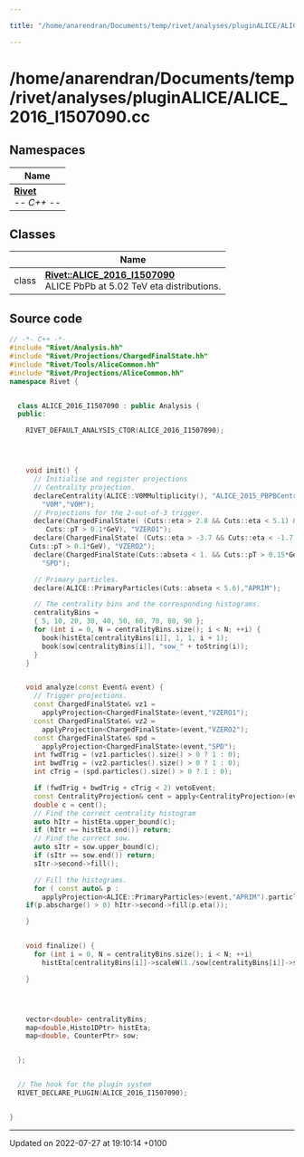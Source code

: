 ```yaml
---

title: "/home/anarendran/Documents/temp/rivet/analyses/pluginALICE/ALICE_2016_I1507090.cc"

---
```


# /home/anarendran/Documents/temp/rivet/analyses/pluginALICE/ALICE_2016_I1507090.cc



## Namespaces

| Name           |
| -------------- |
| **[Rivet](http://example.org/namespaces/namespacerivet/)** <br>-*- C++ -*-  |

## Classes

|                | Name           |
| -------------- | -------------- |
| class | **[Rivet::ALICE_2016_I1507090](http://example.org/classes/classrivet_1_1alice__2016__i1507090/)** <br>ALICE PbPb at 5.02 TeV eta distributions.  |




## Source code

```cpp
// -*- C++ -*-
#include "Rivet/Analysis.hh"
#include "Rivet/Projections/ChargedFinalState.hh"
#include "Rivet/Tools/AliceCommon.hh"
#include "Rivet/Projections/AliceCommon.hh"
namespace Rivet {


  class ALICE_2016_I1507090 : public Analysis {
  public:

    RIVET_DEFAULT_ANALYSIS_CTOR(ALICE_2016_I1507090);




    void init() {
      // Initialise and register projections
      // Centrality projection.
      declareCentrality(ALICE::V0MMultiplicity(), "ALICE_2015_PBPBCentrality",
        "V0M","V0M");
      // Projections for the 2-out-of-3 trigger.
      declare(ChargedFinalState( (Cuts::eta > 2.8 && Cuts::eta < 5.1) &&
         Cuts::pT > 0.1*GeV), "VZERO1");
      declare(ChargedFinalState( (Cuts::eta > -3.7 && Cuts::eta < -1.7) &&
     Cuts::pT > 0.1*GeV), "VZERO2");
      declare(ChargedFinalState(Cuts::abseta < 1. && Cuts::pT > 0.15*GeV),
        "SPD");

      // Primary particles.
      declare(ALICE::PrimaryParticles(Cuts::abseta < 5.6),"APRIM");

      // The centrality bins and the corresponding histograms.
      centralityBins =
      { 5, 10, 20, 30, 40, 50, 60, 70, 80, 90 };
      for (int i = 0, N = centralityBins.size(); i < N; ++i) {
        book(histEta[centralityBins[i]], 1, 1, i + 1);
        book(sow[centralityBins[i]], "sow_" + toString(i));
      }
    }


    void analyze(const Event& event) {
      // Trigger projections.
      const ChargedFinalState& vz1 =
        applyProjection<ChargedFinalState>(event,"VZERO1");
      const ChargedFinalState& vz2 =
        applyProjection<ChargedFinalState>(event,"VZERO2");
      const ChargedFinalState& spd =
        applyProjection<ChargedFinalState>(event,"SPD");
      int fwdTrig = (vz1.particles().size() > 0 ? 1 : 0);
      int bwdTrig = (vz2.particles().size() > 0 ? 1 : 0);
      int cTrig = (spd.particles().size() > 0 ? 1 : 0);

      if (fwdTrig + bwdTrig + cTrig < 2) vetoEvent;
      const CentralityProjection& cent = apply<CentralityProjection>(event,"V0M");
      double c = cent();
      // Find the correct centrality histogram
      auto hItr = histEta.upper_bound(c);
      if (hItr == histEta.end()) return;
      // Find the correct sow.
      auto sItr = sow.upper_bound(c);
      if (sItr == sow.end()) return;
      sItr->second->fill();

      // Fill the histograms.
      for ( const auto& p :
        applyProjection<ALICE::PrimaryParticles>(event,"APRIM").particles() )
    if(p.abscharge() > 0) hItr->second->fill(p.eta());

    }


    void finalize() {
      for (int i = 0, N = centralityBins.size(); i < N; ++i)
        histEta[centralityBins[i]]->scaleW(1./sow[centralityBins[i]]->sumW());

    }




    vector<double> centralityBins;
    map<double,Histo1DPtr> histEta;
    map<double, CounterPtr> sow;


  };


  // The hook for the plugin system
  RIVET_DECLARE_PLUGIN(ALICE_2016_I1507090);


}
```


-------------------------------

Updated on 2022-07-27 at 19:10:14 +0100
